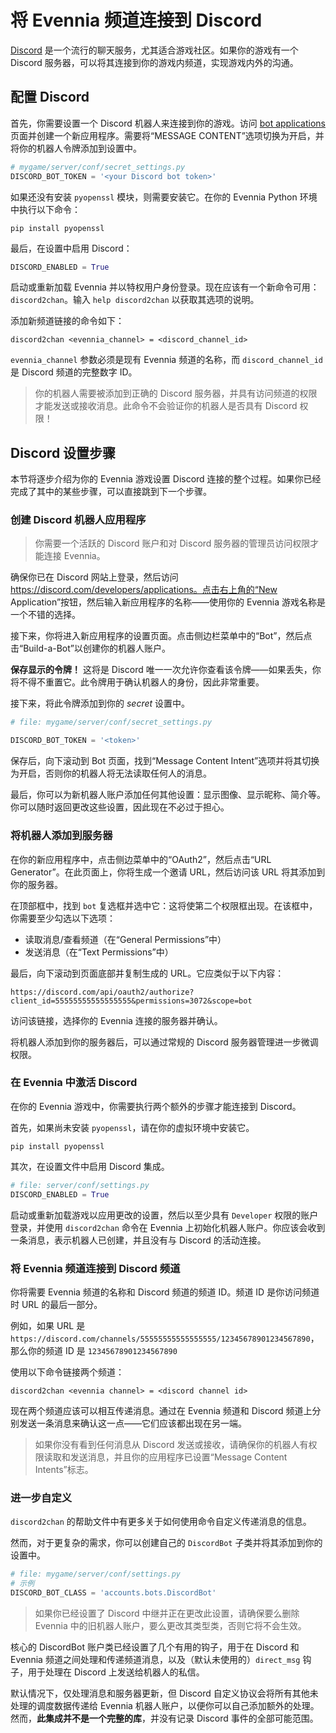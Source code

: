 # 将 Evennia 频道连接到 Discord

[Discord](https://discord.com) 是一个流行的聊天服务，尤其适合游戏社区。如果你的游戏有一个 Discord 服务器，可以将其连接到你的游戏内频道，实现游戏内外的沟通。

## 配置 Discord

首先，你需要设置一个 Discord 机器人来连接到你的游戏。访问 [bot applications](https://discord.com/developers/applications) 页面并创建一个新应用程序。需要将“MESSAGE CONTENT”选项切换为开启，并将你的机器人令牌添加到设置中。

```python
# mygame/server/conf/secret_settings.py
DISCORD_BOT_TOKEN = '<your Discord bot token>'
```

如果还没有安装 `pyopenssl` 模块，则需要安装它。在你的 Evennia Python 环境中执行以下命令：

```
pip install pyopenssl
```

最后，在设置中启用 Discord：

```python
DISCORD_ENABLED = True
```

启动或重新加载 Evennia 并以特权用户身份登录。现在应该有一个新命令可用：`discord2chan`。输入 `help discord2chan` 以获取其选项的说明。

添加新频道链接的命令如下：

```
discord2chan <evennia_channel> = <discord_channel_id>
```

`evennia_channel` 参数必须是现有 Evennia 频道的名称，而 `discord_channel_id` 是 Discord 频道的完整数字 ID。

> 你的机器人需要被添加到正确的 Discord 服务器，并具有访问频道的权限才能发送或接收消息。此命令不会验证你的机器人是否具有 Discord 权限！

## Discord 设置步骤

本节将逐步介绍为你的 Evennia 游戏设置 Discord 连接的整个过程。如果你已经完成了其中的某些步骤，可以直接跳到下一个步骤。

### 创建 Discord 机器人应用程序

> 你需要一个活跃的 Discord 账户和对 Discord 服务器的管理员访问权限才能连接 Evennia。

确保你已在 Discord 网站上登录，然后访问 https://discord.com/developers/applications。点击右上角的“New Application”按钮，然后输入新应用程序的名称——使用你的 Evennia 游戏名称是一个不错的选择。

接下来，你将进入新应用程序的设置页面。点击侧边栏菜单中的“Bot”，然后点击“Build-a-Bot”以创建你的机器人账户。

**保存显示的令牌！** 这将是 Discord 唯一一次允许你查看该令牌——如果丢失，你将不得不重置它。此令牌用于确认机器人的身份，因此非常重要。

接下来，将此令牌添加到你的 _secret_ 设置中。

```python
# file: mygame/server/conf/secret_settings.py

DISCORD_BOT_TOKEN = '<token>'
```

保存后，向下滚动到 Bot 页面，找到“Message Content Intent”选项并将其切换为开启，否则你的机器人将无法读取任何人的消息。

最后，你可以为新机器人账户添加任何其他设置：显示图像、显示昵称、简介等。你可以随时返回更改这些设置，因此现在不必过于担心。

### 将机器人添加到服务器

在你的新应用程序中，点击侧边菜单中的“OAuth2”，然后点击“URL Generator”。在此页面上，你将生成一个邀请 URL，然后访问该 URL 将其添加到你的服务器。

在顶部框中，找到 `bot` 复选框并选中它：这将使第二个权限框出现。在该框中，你需要至少勾选以下选项：

- 读取消息/查看频道（在“General Permissions”中）
- 发送消息（在“Text Permissions”中）

最后，向下滚动到页面底部并复制生成的 URL。它应类似于以下内容：

```
https://discord.com/api/oauth2/authorize?client_id=55555555555555555&permissions=3072&scope=bot
```

访问该链接，选择你的 Evennia 连接的服务器并确认。

将机器人添加到你的服务器后，可以通过常规的 Discord 服务器管理进一步微调权限。

### 在 Evennia 中激活 Discord

在你的 Evennia 游戏中，你需要执行两个额外的步骤才能连接到 Discord。

首先，如果尚未安装 `pyopenssl`，请在你的虚拟环境中安装它。

```
pip install pyopenssl
```

其次，在设置文件中启用 Discord 集成。

```python
# file: server/conf/settings.py
DISCORD_ENABLED = True
```

启动或重新加载游戏以应用更改的设置，然后以至少具有 `Developer` 权限的账户登录，并使用 `discord2chan` 命令在 Evennia 上初始化机器人账户。你应该会收到一条消息，表示机器人已创建，并且没有与 Discord 的活动连接。

### 将 Evennia 频道连接到 Discord 频道

你将需要 Evennia 频道的名称和 Discord 频道的频道 ID。频道 ID 是你访问频道时 URL 的最后一部分。

例如，如果 URL 是 `https://discord.com/channels/55555555555555555/12345678901234567890`，那么你的频道 ID 是 `12345678901234567890`

使用以下命令链接两个频道：

```
discord2chan <evennia channel> = <discord channel id>
```

现在两个频道应该可以相互传递消息。通过在 Evennia 频道和 Discord 频道上分别发送一条消息来确认这一点——它们应该都出现在另一端。

> 如果你没有看到任何消息从 Discord 发送或接收，请确保你的机器人有权限读取和发送消息，并且你的应用程序已设置“Message Content Intents”标志。

### 进一步自定义

`discord2chan` 的帮助文件中有更多关于如何使用命令自定义传递消息的信息。

然而，对于更复杂的需求，你可以创建自己的 `DiscordBot` 子类并将其添加到你的设置中。

```python
# file: mygame/server/conf/settings.py
# 示例
DISCORD_BOT_CLASS = 'accounts.bots.DiscordBot'
```

> 如果你已经设置了 Discord 中继并正在更改此设置，请确保要么删除 Evennia 中的旧机器人账户，要么更改其类型类，否则它将不会生效。

核心的 DiscordBot 账户类已经设置了几个有用的钩子，用于在 Discord 和 Evennia 频道之间处理和传递频道消息，以及（默认未使用的）`direct_msg` 钩子，用于处理在 Discord 上发送给机器人的私信。

默认情况下，仅处理消息和服务器更新，但 Discord 自定义协议会将所有其他未处理的调度数据传递给 Evennia 机器人账户，以便你可以自己添加额外的处理。然而，**此集成并不是一个完整的库**，并没有记录 Discord 事件的全部可能范围。
